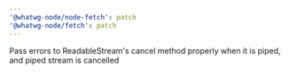 ```yaml
---
'@whatwg-node/node-fetch': patch
'@whatwg-node/fetch': patch
---
```


Pass errors to ReadableStream's cancel method properly when it is piped, and piped stream is
cancelled

